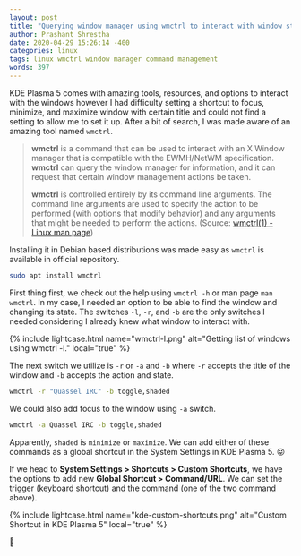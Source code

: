 ```yaml
---
layout: post
title: "Querying window manager using wmctrl to interact with window state."
author: Prashant Shrestha
date: 2020-04-29 15:26:14 -400
categories: linux
tags: linux wmctrl window manager command management
words: 397
---
```


KDE Plasma 5 comes with amazing tools, resources, and options to interact with the windows however I had difficulty setting a shortcut to focus, minimize, and maximize window with certain title and could not find a setting to allow me to set it up. After a bit of search, I was made aware of an amazing tool named `wmctrl`.

<!--excerpt-->

>**wmctrl** is a command that can be used to interact with an X Window manager that is compatible with the EWMH/NetWM specification. **wmctrl** can query the window manager for information, and it can request that certain window management actions be taken.
>
>**wmctrl** is controlled entirely by its command line arguments. The command line arguments are used to specify the action to be performed (with options that modify behavior) and any arguments that might be needed to perform the actions. (Source: [wmctrl(1) - Linux man page](https://linux.die.net/man/1/wmctrl))

Installing it in Debian based distributions was made easy as `wmctrl` is available in official repository.

```bash
sudo apt install wmctrl
```

First thing first, we check out the help using `wmctrl -h` or man page `man wmctrl`. In my case, I needed an option to be able to find the window and changing its state. The switches `-l`, `-r`, and `-b` are the only switches I needed considering I already knew what window to interact with.

{% include lightcase.html name="wmctrl-l.png" alt="Getting list of windows using wmctrl -l." local="true" %}

The next switch we utilize is `-r` or `-a` and `-b` where `-r` accepts the title of the window and `-b` accepts the action and state.

```bash
wmctrl -r "Quassel IRC" -b toggle,shaded
```

We could also add focus to the window using `-a` switch.

```bash
wmctrl -a Quassel IRC -b toggle,shaded
```

Apparently, `shaded` is `minimize` or `maximize`. We can add either of these commands as a global shortcut in the System Settings in KDE Plasma 5. :stuck_out_tongue_winking_eye:

If we head to **System Settings > Shortcuts > Custom Shortcuts**, we have the options to add new **Global Shortcut > Command/URL**. We can set the trigger (keyboard shortcut) and the command (one of the two command above).

{% include lightcase.html name="kde-custom-shortcuts.png" alt="Custom Shortcut in KDE Plasma 5" local="true" %}

:tada:

